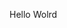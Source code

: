 Hello Wolrd








































































































































































































































































































































































































































































































































































































































































































































































